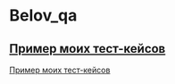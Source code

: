 # Belov_qa
[Пример моих тест-кейсов](https://docs.google.com/spreadsheets/d/1Ysvg-GJ67mW-2O5H1HK_-MMyVgRD8MoU5ELCZ4m8iJM/edit#gid=306401338)
---
[Пример моих тест-кейсов](https://docs.google.com/spreadsheets/d/1qhHKgZWjnrNsBg0gN-VN4MvBDXKol03hWYI2v0s8mNo/edit?usp=sharing)
